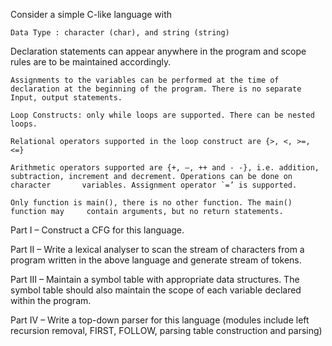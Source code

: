  

Consider a simple C-like language with

 

    Data Type : character (char), and string (string)

Declaration statements can appear anywhere in the program and scope rules are   to be maintained accordingly.

    Assignments to the variables can be performed at the time of declaration at the beginning of the program. There is no separate Input, output statements.

    Loop Constructs: only while loops are supported. There can be nested loops.

    Relational operators supported in the loop construct are {>, <, >=, <=}

    Arithmetic operators supported are {+, –, ++ and - -}, i.e. addition, subtraction, increment and decrement. Operations can be done on character       variables. Assignment operator `=’ is supported.

    Only function is main(), there is no other function. The main() function may     contain arguments, but no return statements.

 

Part I – Construct a CFG for this language.

Part II – Write a lexical analyser to scan the stream of characters from a program written in the above language and generate stream of tokens.

Part III – Maintain a symbol table with appropriate data structures. The symbol table should also maintain the scope of each variable declared within the program.

Part IV – Write a top-down parser for this language (modules include left recursion removal, FIRST, FOLLOW, parsing table construction and parsing)

